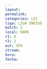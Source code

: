 ```yaml
---
layout: 
permalink: 
categories: LO1
liga: LIGA INDIGO
match: 2
local: DARK
r1: 0
r2: 2
out: SPH
stream: 
hora: 
fecha:
---
```

